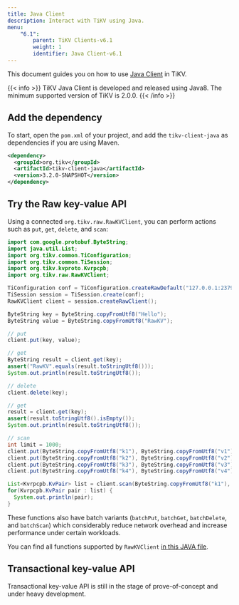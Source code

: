 ```yaml
---
title: Java Client
description: Interact with TiKV using Java.
menu:
    "6.1":
        parent: TiKV Clients-v6.1
        weight: 1
        identifier: Java Client-v6.1
---
```


This document guides you on how to use [Java Client](https://github.com/tikv/client-java) in TiKV.

{{< info >}}
TiKV Java Client is developed and released using Java8. The minimum supported version of TiKV is 2.0.0.
{{< /info >}}

## Add the dependency

To start, open the `pom.xml` of your project, and add the `tikv-client-java` as dependencies if you are using Maven.

```xml
<dependency>
  <groupId>org.tikv</groupId>
  <artifactId>tikv-client-java</artifactId>
  <version>3.2.0-SNAPSHOT</version>
</dependency>
```

## Try the Raw key-value API

Using a connected `org.tikv.raw.RawKVClient`, you can perform actions such as `put`, `get`, `delete`, and `scan`:

```java
import com.google.protobuf.ByteString;
import java.util.List;
import org.tikv.common.TiConfiguration;
import org.tikv.common.TiSession;
import org.tikv.kvproto.Kvrpcpb;
import org.tikv.raw.RawKVClient;

TiConfiguration conf = TiConfiguration.createRawDefault("127.0.0.1:2379");
TiSession session = TiSession.create(conf);
RawKVClient client = session.createRawClient();

ByteString key = ByteString.copyFromUtf8("Hello");
ByteString value = ByteString.copyFromUtf8("RawKV");

// put
client.put(key, value);

// get
ByteString result = client.get(key);
assert("RawKV".equals(result.toStringUtf8()));
System.out.println(result.toStringUtf8());

// delete
client.delete(key);

// get
result = client.get(key);
assert(result.toStringUtf8().isEmpty());
System.out.println(result.toStringUtf8());

// scan
int limit = 1000;
client.put(ByteString.copyFromUtf8("k1"), ByteString.copyFromUtf8("v1"));
client.put(ByteString.copyFromUtf8("k2"), ByteString.copyFromUtf8("v2"));
client.put(ByteString.copyFromUtf8("k3"), ByteString.copyFromUtf8("v3"));
client.put(ByteString.copyFromUtf8("k4"), ByteString.copyFromUtf8("v4"));

List<Kvrpcpb.KvPair> list = client.scan(ByteString.copyFromUtf8("k1"), ByteString.copyFromUtf8("k5"), limit);
for(Kvrpcpb.KvPair pair : list) {
  System.out.println(pair);
}
```

These functions also have batch variants (`batchPut`, `batchGet`, `batchDelete`, and `batchScan`) which considerably reduce network overhead and increase performance under certain workloads.

You can find all functions supported by `RawKVClient` [in this JAVA file](https://github.com/tikv/client-java/blob/master/src/main/java/org/tikv/raw/RawKVClient.java).

## Transactional key-value API

Transactional key-value API is still in the stage of prove-of-concept and under heavy development.
